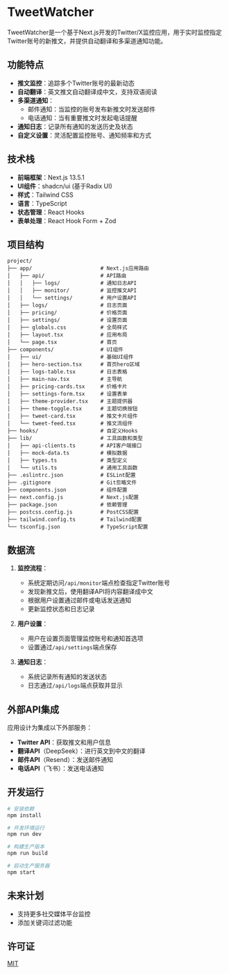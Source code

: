 # TweetWatcher

TweetWatcher是一个基于Next.js开发的Twitter/X监控应用，用于实时监控指定Twitter账号的新推文，并提供自动翻译和多渠道通知功能。

## 功能特点

- **推文监控**：追踪多个Twitter账号的最新动态
- **自动翻译**：英文推文自动翻译成中文，支持双语阅读
- **多渠道通知**：
  - 邮件通知：当监控的账号发布新推文时发送邮件
  - 电话通知：当有重要推文时发起电话提醒
- **通知日志**：记录所有通知的发送历史及状态
- **自定义设置**：灵活配置监控账号、通知频率和方式

## 技术栈

- **前端框架**：Next.js 13.5.1
- **UI组件**：shadcn/ui (基于Radix UI)
- **样式**：Tailwind CSS
- **语言**：TypeScript
- **状态管理**：React Hooks
- **表单处理**：React Hook Form + Zod

## 项目结构

```
project/
├── app/                      # Next.js应用路由
│   ├── api/                  # API路由
│   │   ├── logs/             # 通知日志API
│   │   ├── monitor/          # 监控推文API
│   │   └── settings/         # 用户设置API
│   ├── logs/                 # 日志页面
│   ├── pricing/              # 价格页面
│   ├── settings/             # 设置页面
│   ├── globals.css           # 全局样式
│   ├── layout.tsx            # 应用布局
│   └── page.tsx              # 首页
├── components/               # UI组件
│   ├── ui/                   # 基础UI组件
│   ├── hero-section.tsx      # 首页hero区域
│   ├── logs-table.tsx        # 日志表格
│   ├── main-nav.tsx          # 主导航
│   ├── pricing-cards.tsx     # 价格卡片
│   ├── settings-form.tsx     # 设置表单
│   ├── theme-provider.tsx    # 主题提供器
│   ├── theme-toggle.tsx      # 主题切换按钮
│   ├── tweet-card.tsx        # 推文卡片组件
│   └── tweet-feed.tsx        # 推文流组件
├── hooks/                    # 自定义Hooks
├── lib/                      # 工具函数和类型
│   ├── api-clients.ts        # API客户端接口
│   ├── mock-data.ts          # 模拟数据
│   ├── types.ts              # 类型定义
│   └── utils.ts              # 通用工具函数
├── .eslintrc.json            # ESLint配置
├── .gitignore                # Git忽略文件
├── components.json           # 组件配置
├── next.config.js            # Next.js配置
├── package.json              # 依赖管理
├── postcss.config.js         # PostCSS配置
├── tailwind.config.ts        # Tailwind配置
└── tsconfig.json             # TypeScript配置
```

## 数据流

1. **监控流程**：
   - 系统定期访问`/api/monitor`端点检查指定Twitter账号
   - 发现新推文后，使用翻译API将内容翻译成中文
   - 根据用户设置通过邮件或电话发送通知
   - 更新监控状态和日志记录

2. **用户设置**：
   - 用户在设置页面管理监控账号和通知首选项
   - 设置通过`/api/settings`端点保存

3. **通知日志**：
   - 系统记录所有通知的发送状态
   - 日志通过`/api/logs`端点获取并显示

## 外部API集成

应用设计为集成以下外部服务：

- **Twitter API**：获取推文和用户信息
- **翻译API**（DeepSeek）：进行英文到中文的翻译
- **邮件API**（Resend）：发送邮件通知
- **电话API**（飞书）：发送电话通知

## 开发运行

```bash
# 安装依赖
npm install

# 开发环境运行
npm run dev

# 构建生产版本
npm run build

# 启动生产服务器
npm start
```

## 未来计划

- 支持更多社交媒体平台监控
- 添加关键词过滤功能

## 许可证

[MIT](LICENSE) 